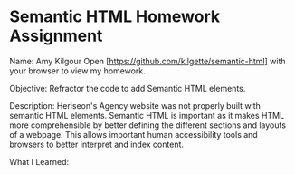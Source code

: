 # Semantic HTML Homework Assignment

Name: Amy Kilgour
Open [https://github.com/kilgette/semantic-html] with your browser to view my homework. 

Objective: Refractor the code to add Semantic HTML elements. 

Description: Heriseon's Agency website was not properly built with semantic HTML elements. 
Semantic HTML is important as it makes HTML more comprehensible by better defining the different
sections and layouts of a webpage. This allows important human accessibility tools and browsers 
to better interpret and index content. 

What I Learned: 

